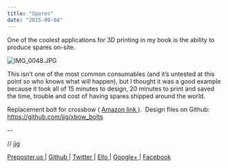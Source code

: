 ```yaml
---
title: "Spares"
date: "2015-09-04"
---
```


<div class="content">
<p>One of the coolest applications for 3D printing in my book is the ability to
produce spares on-site.</p>
<p><img alt="IMG_0048.JPG" src="/preposterous/assets/69-img_0048.jpg"/></p>
<p>This isn’t one of the most common consumables (and it’s untested at this point
so who knows what will happen), but I thought it was a good example because it
took all of 15 minutes to design, 20 minutes to print and saved the time,
trouble and cost of having spares shipped around the world.</p>
<p>Replacement bolt for crossbow ( <a href="http://www.amazon.com/K-8025
-Cocking-Tactical-
Crossbow-80-Pound/dp/B00NZ8O1AY/ref=sr_1_1?ie=UTF8&amp;qid=1441401027&amp;sr=8-1&amp;keywords=cobra+crossbow" target="_blank"> Amazon link </a>
).  Design files on Github: <a href="https://github.com/jjg/xbow_bolts" target="_blank"> https://github.com/jjg/xbow_bolts
</a></p>
<p>--</p>
<p>// jjg</p>
<p><a href="http://jjg.preposter.us/" target="_blank"> Preposter.us </a> | <a href="https://github.com/jjg" target="_blank"> Github
</a> | <a href="https://twitter.com/jasonbot2000" target="_blank"> Twitter </a> | <a href="https://ello.co/jasonbot" target="_blank">
Ello </a> | <a href="https://plus.google.com/u/0/+JasonGullickson/posts" target="_blank"> Google+
</a> | <a href="https://www.facebook.com/jasonjgullickson" target="_blank"> Facebook
</a></p>
</div>
